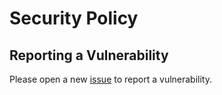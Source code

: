 # Security Policy

## Reporting a Vulnerability

Please open a new [issue](https://github.com/pilinux/gorestlib/issues/new/choose)
to report a vulnerability.
